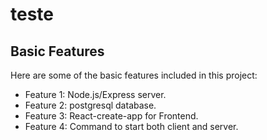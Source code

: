 # teste

## Basic Features
Here are some of the basic features included in this project:
- Feature 1: Node.js/Express server.
- Feature 2: postgresql database.
- Feature 3: React-create-app for Frontend.
- Feature 4: Command to start both client and server.

